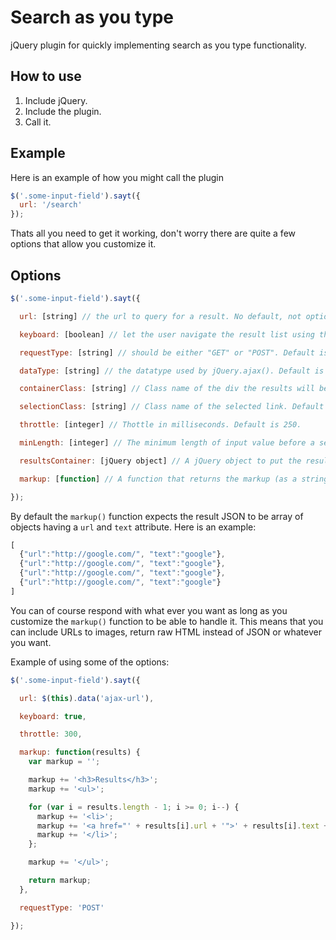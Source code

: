 # Search as you type

jQuery plugin for quickly implementing search as you type functionality.

## How to use

1. Include jQuery.
2. Include the plugin.
3. Call it.

## Example

Here is an example of how you might call the plugin

```javascript
$('.some-input-field').sayt({
  url: '/search'
});
```

Thats all you need to get it working, don't worry there are quite a few options that allow you customize it.

## Options

```javascript
$('.some-input-field').sayt({

  url: [string] // the url to query for a result. No default, not optional!

  keyboard: [boolean] // let the user navigate the result list using the keyboard. Default is false.

  requestType: [string] // should be either "GET" or "POST". Default is "GET".

  dataType: [string] // the datatype used by jQuery.ajax(). Default is "json".

  containerClass: [string] // Class name of the div the results will be wrapped in. Default is 'ajax-results'.

  selectionClass: [string] // Class name of the selected link. Default is 'selection'.

  throttle: [integer] // Thottle in milliseconds. Default is 250.

  minLength: [integer] // The minimum length of input value before a search is made. Default is 3.

  resultsContainer: [jQuery object] // A jQuery object to put the results into. If its undefined then the results will be injected after the input. Default is undefined.

  markup: [function] // A function that returns the markup (as a string) of the search results. This function gets called with one argument, the json result after making the ajax request. Default is an unordered list with links.

});
```

By default the `markup()` function expects the result JSON to be array of objects having a `url` and `text` attribute. Here is an example:

```javascript
[
  {"url":"http://google.com/", "text":"google"},
  {"url":"http://google.com/", "text":"google"},
  {"url":"http://google.com/", "text":"google"},
  {"url":"http://google.com/", "text":"google"}
]
```

You can of course respond with what ever you want as long as you customize the `markup()` function to be able to handle it. This means that you can include URLs to images, return raw HTML instead of JSON or whatever you want.

Example of using some of the options:

```javascript
$('.some-input-field').sayt({

  url: $(this).data('ajax-url'),

  keyboard: true,

  throttle: 300,

  markup: function(results) {
    var markup = '';

    markup += '<h3>Results</h3>';
    markup += '<ul>';

    for (var i = results.length - 1; i >= 0; i--) {
      markup += '<li>';
      markup += '<a href="' + results[i].url + '">' + results[i].text + '</a>';
      markup += '</li>';
    };

    markup += '</ul>';

    return markup;
  },

  requestType: 'POST'

});
```

